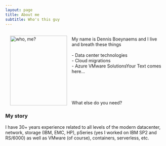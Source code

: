 ```yaml
---
layout: page
title: About me
subtitle: Who's this guy
---
```

 <style type="text/css">
    img {
      margin: 15px;
      float: left;
    }
</style>

<div class="square">
    <div>
      <img src="/AVSblog/assets/img/IMG_9409.jpg" alt="who, me?" width="180" height="220" style="border:3px">
    </div>
    <p>
    <br>My name is Dennis Boeynaems and I live and breath these things <br><br> 
    - Data center technologies <br>  
    - Cloud migrations<br>
    - Azure VMware SolutionsYour Text comes here...<br>
    <br><br>
    <br><br>
    </p> 
</div>





What else do you need?

### My story

I have 30+ years experience related to all levels of the modern datacenter, network, storage (IBM, EMC, HP), pSeries (yes I worked on IBM SP2 and RS/6000) as well as VMware (of course), containers, serverless, etc.
